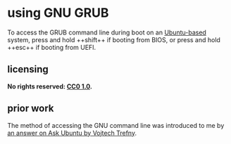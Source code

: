 # using GNU GRUB
To access the GRUB command line during boot on an [Ubuntu-based](https://en.wikipedia.org/wiki/List_of_Linux_distributions#Ubuntu-based) system, press and hold ++shift++ if booting from BIOS, or press and hold ++esc++ if booting from UEFI.

## licensing
**No rights reserved: [CC0 1.0](https://creativecommons.org/publicdomain/zero/1.0/).**

## prior work
The method of accessing the GNU command line was introduced to me by [an answer on Ask Ubuntu by Vojtech Trefny](https://askubuntu.com/questions/16042/how-to-get-to-the-grub-menu-at-boot-time/16049#16049).
